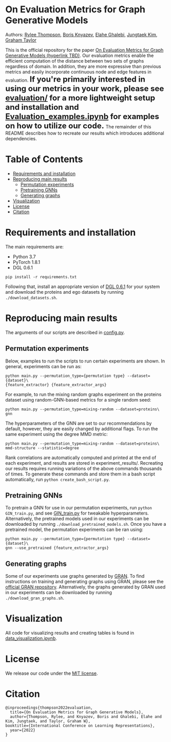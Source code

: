 
# On Evaluation Metrics for Graph Generative Models
Authors: [Rylee Thompson](https://scholar.google.ca/citations?user=pRy6BiAAAAAJ&hl=en), [Boris Knyazev](http://bknyaz.github.io/), [Elahe Ghalebi](https://scholar.google.com/citations?user=h5ZwVzcAAAAJ&hl=en), 
[Jungtaek Kim](https://jungtaek.github.io/), [Graham Taylor](https://www.gwtaylor.ca/)

This is the official repository for the paper [On Evaluation Metrics for Graph Generative Models (hyperlink TBD)](hyperlink.tbd). Our evaluation metrics enable the efficient computation of the distance between two sets of graphs regardless of domain. In addition, they are more expressive than previous metrics and easily incorporate continuous node and edge features in evaluation. **<font size=5> If you're primarily interested in using our metrics in your work, please see [evaluation/](./evaluation) for a more lightweight setup and installation and [Evaluation_examples.ipynb](./Evaluation_examples.ipynb) for examples on how to utilize our code. </font>** The remainder of this README describes how to recreate our results which introduces additional dependencies.

# Table of Contents  
- [Requirements and installation](#requirements-and-installation)
- [Reproducing main results](#reproducing-main-results)
  * [Permutation experiments](#permutation-experiments)
  * [Pretraining GNNs](#pretraining-gnns)
  * [Generating graphs](#generating-graphs)
- [Visualization](#visualization)
- [License](#license)
- [Citation](#citation)




# Requirements and installation

The main requirements are:
- Python 3.7
- PyTorch 1.8.1
- DGL 0.6.1

```
pip install -r requirements.txt
```
Following that, install an appropriate version of [DGL 0.6.1](https://www.dgl.ai/pages/start.html) for your system and download the proteins and ego datasets by running `./download_datasets.sh`.

# Reproducing main results
The arguments of our scripts are described in [config.py](./config.py). 
## Permutation experiments
Below, examples to run the scripts to run certain experiments are shown. In general, experiments can be run as:
```
python main.py --permutation_type={permutation type} --dataset={dataset}\
{feature_extractor} {feature_extractor_args}
```
For example, to run the mixing random graphs experiment on the proteins dataset using random-GNN-based metrics for a single random seed:
```
python main.py --permutation_type=mixing-random --dataset=proteins\
gnn
```
The hyperparameters of the GNN are set to our recommendations by default, however, they are easily changed by additional flags. To run the same experiment using the degree MMD metric:
```
python main.py --permutation_type=mixing-random --dataset=proteins\
mmd-structure --statistic=degree
```
Rank correlations are automatically computed and printed at the end of each experiment, and results are stored in experiment_results/. Recreating our results requires running variations of the above commands thousands of times. To generate these commands and store them in a bash script automatically, run `python create_bash_script.py`.

## Pretraining GNNs
To pretrain a GNN for use in our permutation experiments, run `python GIN_train.py`, and see [GIN_train.py](./GIN_train.py) for tweakable hyperparameters. Alternatively, the pretrained models used in our experiments can be downloaded by running `./download_pretrained_models.sh`. Once you have a pretrained model, the permutation experiments can be ran using: 
```
python main.py --permutation_type={permutation type} --dataset={dataset}\
gnn --use_pretrained {feature_extractor_args}
```

## Generating graphs
Some of our experiments use graphs generated by [GRAN](https://arxiv.org/abs/1910.00760). To find instructions on training and generating graphs using GRAN, please see the [official GRAN repository](https://github.com/lrjconan/GRAN). Alternatively, the graphs generated by GRAN used in our experiments can be downloaded by running `./download_gran_graphs.sh`.

# Visualization
All code for visualizing results and creating tables is found in [data_visualization.ipynb](./data_visualization.ipynb).

# License

We release our code under the [MIT license](./LICENSE).

# Citation

```
@inproceedings{thompson2022evaluation,
  title={On Evaluation Metrics for Graph Generative Models},
  author={Thompson, Rylee, and Knyazev, Boris and Ghalebi, Elahe and Kim, Jungtaek, and Taylor, Graham W},
booktitle={International Conference on Learning Representations},
  year={2022}  
}
```

